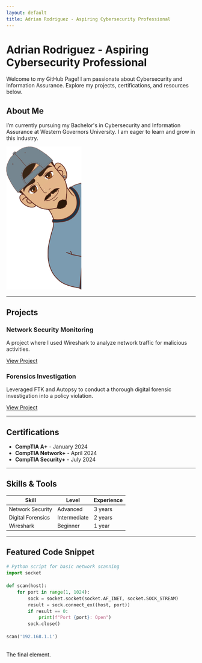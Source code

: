```yaml
---
layout: default
title: Adrian Rodriguez - Aspiring Cybersecurity Professional
---
```


# Adrian Rodriguez - Aspiring Cybersecurity Professional

Welcome to my GitHub Page! I am passionate about Cybersecurity and Information Assurance. Explore my projects, certifications, and resources below.

## About Me
I’m currently pursuing my Bachelor's in Cybersecurity and Information Assurance at Western Governors University. I am eager to learn and grow in this industry.

<img src="./assets/AdrianCPIC.png" alt="Profile Picture" width="200"/>

---

## Projects

### Network Security Monitoring
A project where I used Wireshark to analyze network traffic for malicious activities.

[View Project](https://github.com/your-username/network-monitoring)

### Forensics Investigation
Leveraged FTK and Autopsy to conduct a thorough digital forensic investigation into a policy violation.

[View Project](https://github.com/your-username/forensics-investigation)

---

## Certifications
- **CompTIA A+** - January 2024
- **CompTIA Network+** - April 2024
- **CompTIA Security+** - July 2024

---

## Skills & Tools

| Skill           | Level        | Experience |
|-----------------|--------------|------------|
| Network Security | Advanced     | 3 years    |
| Digital Forensics| Intermediate | 2 years    |
| Wireshark        | Beginner     | 1 year     |

---

## Featured Code Snippet

```python
# Python script for basic network scanning
import socket

def scan(host):
    for port in range(1, 1024):
        sock = socket.socket(socket.AF_INET, socket.SOCK_STREAM)
        result = sock.connect_ex((host, port))
        if result == 0:
            print(f"Port {port}: Open")
        sock.close()

scan('192.168.1.1')



```
The final element.
```
